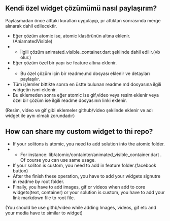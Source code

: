 ## Kendi özel widget çözümümü nasıl paylaşırım?

Paylaşmadan önce alttaki kuralları uygulayıp, pr attıktan sonrasında merge alınarak dahil edilecektir.

- Eğer çözüm atomic ise, atomic klasörünün altına eklenir. (AniamatedVisible)
- - İlgili çözüm animated_visible_container.dart şeklinde dahil edilir.(vb olur.)
- Eğer çözüm özel bir yapı ise feature altına eklenir.
- - Bu özel çözüm için bir readme.md dosyası eklenir ve detayları paylaşılır.
- Tüm işlemler bittikte sonra en üstte bulunan readme.md dosyasına ilgili widgetin ismi eklenir.
- Bu eklemeden sonra eğer atomic ise gif,video veya resim eklenir veya özel bir çözüm ise ilgili readme dosyasının linki eklenir.

(Resim, video ve gif gibi eklemeler github/video şeklinde eklenir ve adı widget ile aynı olmak zorundadır)

## How can share my custom widget to thi repo?

- If your solitons is atomic, you need to add solution into the atomic folder.
- - For instance: lib/atomic/containter/animated_visible_container.dart . Of course you can use same usage.
- If your soliton is custom, you need to add in feature folder.(facebook button)
- After the finish these operation, you have to add your widgets signutre in readme by root folder.
- Finally, you have to add images, gif or videos when add to core widgets(text, container) or your solution is custom, you have to add your link markdown file to root file.

(You should be use githb/video while adding Images, videos, gif etc and your media have to similar to widget)
